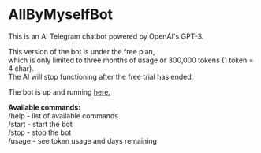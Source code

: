 # AllByMyselfBot
This is an AI Telegram chatbot powered by OpenAI's GPT-3.              

This version of the bot is under the free plan,              
which is only limited to three months of usage or 300,000 tokens (1 token = 4 char).       
The AI will stop functioning after the free trial has ended.

The bot is up and running <a href="https://t.me/allbymyself_bot">here.</a>


<b>Available commands:</b>            
/help - list of available commands            
/start - start the bot            
/stop - stop the bot            
/usage - see token usage and days remaining


